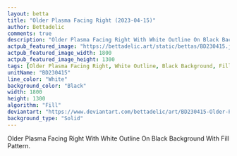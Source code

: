 ```yaml
---
layout: betta
title: "Older Plasma Facing Right (2023-04-15)"
author: Bettadelic
comments: true
description: "Older Plasma Facing Right With White Outline On Black Background With Fill Pattern."
actpub_featured_image: "https://bettadelic.art/static/bettas/BD230415.jpg"
actpub_featured_image_width: 1800
actpub_featured_image_height: 1300
tags: [Older Plasma Facing Right, White Outline, Black Background, Fill Pattern, April 2023]
unitName: "BD230415"
line_color: "White"
background_color: "Black"
width: 1800
height: 1300
algorithm: "Fill"
deviantart: "https://www.deviantart.com/bettadelic/art/BD230415-Older-Plasma-Facing-Right-2023-04-15-958267344"
background_type: "Solid"
---
```


Older Plasma Facing Right With White Outline On Black Background With Fill Pattern.

